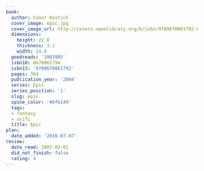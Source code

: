 ```yaml
---
book:
  author: Conor Kostick
  cover_image: epic.jpg
  cover_image_url: http://covers.openlibrary.org/b/isbn/9780670061792-L.jpg
  dimensions:
    height: 22.0
    thickness: 3.2
    width: 14.8
  goodreads: '1003985'
  isbn10: 0670061794
  isbn13: '9780670061792'
  pages: 364
  publication_year: '2004'
  series: Epic
  series_position: '1'
  slug: epic
  spine_color: '#6f6149'
  tags:
  - fantasy
  - scifi
  title: Epic
plan:
  date_added: '2016-07-07'
review:
  date_read: 2007-03-01
  did_not_finish: false
  rating: 4
---
```

